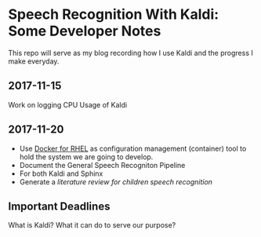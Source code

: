 # Speech Recognition With Kaldi: Some Developer Notes
This repo will serve as my blog recording how I use Kaldi and the progress I make everyday.

## 2017-11-15
Work on logging CPU Usage of Kaldi

## 2017-11-20
* Use [Docker for RHEL](https://docs.docker.com/engine/installation/linux/docker-ee/rhel/) as configuration management (container) tool to hold the system we are going to develop.
* Document the General Speech Recogniton Pipeline
* For both Kaldi and Sphinx
* Generate a *literature review for children speech recognition*

## Important Deadlines

What is Kaldi?
What it can do to serve our purpose?


